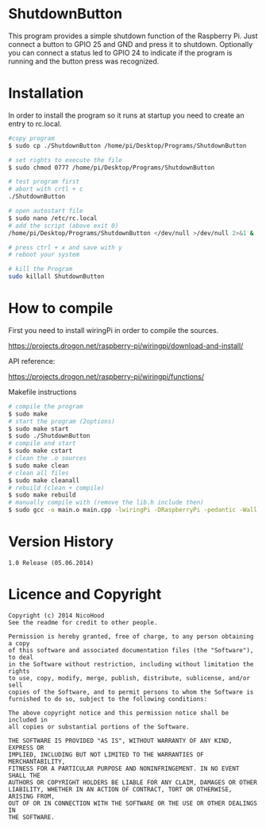ShutdownButton
==============

This program provides a simple shutdown function of the Raspberry Pi.
Just connect a button to GPIO 25 and GND and press it to shutdown.
Optionally you can connect a status led to GPIO 24 to indicate if the program is running
and the button press was recognized.

Installation
============

In order to install the program so it runs at startup you need to create an entry to rc.local.

```bash
#copy program
$ sudo cp ./ShutdownButton /home/pi/Desktop/Programs/ShutdownButton

# set rights to execute the file
$ sudo chmod 0777 /home/pi/Desktop/Programs/ShutdownButton

# test program first
# abort with crtl + c
./ShutdownButton

# open autostart file
$ sudo nano /etc/rc.local
# add the script (above exit 0)
/home/pi/Desktop/Programs/ShutdownButton </dev/null >/dev/null 2>&1 &

# press ctrl + x and save with y
# reboot your system

# kill the Program
sudo killall ShutdownButton
```

How to compile
==============

First you need to install wiringPi in order to compile the sources.

https://projects.drogon.net/raspberry-pi/wiringpi/download-and-install/

API reference:

https://projects.drogon.net/raspberry-pi/wiringpi/functions/

Makefile instructions

```bash
# compile the program
$ sudo make
# start the program (2options)
$ sudo make start
$ sudo ./ShutdownButton
# compile and start
$ sudo make cstart
# clean the .o sources
$ sudo make clean
# clean all files
$ sudo make cleanall
# rebuild (clean + compile)
$ sudo make rebuild
# manually compile with (remove the lib.h include then)
$ sudo gcc -o main.o main.cpp -lwiringPi -DRaspberryPi -pedantic -Wall
```

Version History
===============

```
1.0 Release (05.06.2014)
```

Licence and Copyright
=====================

```
Copyright (c) 2014 NicoHood
See the readme for credit to other people.

Permission is hereby granted, free of charge, to any person obtaining a copy
of this software and associated documentation files (the "Software"), to deal
in the Software without restriction, including without limitation the rights
to use, copy, modify, merge, publish, distribute, sublicense, and/or sell
copies of the Software, and to permit persons to whom the Software is
furnished to do so, subject to the following conditions:

The above copyright notice and this permission notice shall be included in
all copies or substantial portions of the Software.

THE SOFTWARE IS PROVIDED "AS IS", WITHOUT WARRANTY OF ANY KIND, EXPRESS OR
IMPLIED, INCLUDING BUT NOT LIMITED TO THE WARRANTIES OF MERCHANTABILITY,
FITNESS FOR A PARTICULAR PURPOSE AND NONINFRINGEMENT. IN NO EVENT SHALL THE
AUTHORS OR COPYRIGHT HOLDERS BE LIABLE FOR ANY CLAIM, DAMAGES OR OTHER
LIABILITY, WHETHER IN AN ACTION OF CONTRACT, TORT OR OTHERWISE, ARISING FROM,
OUT OF OR IN CONNECTION WITH THE SOFTWARE OR THE USE OR OTHER DEALINGS IN
THE SOFTWARE.
```
